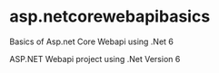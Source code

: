 # asp.netcorewebapibasics
Basics of Asp.net Core Webapi using .Net 6

ASP.NET Webapi project using .Net Version 6
